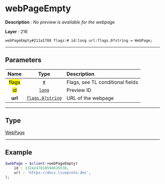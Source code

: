 # webPageEmpty

**Description** : *No preview is available for the webpage*

**Layer** : 216

```tl
webPageEmpty#211a1788 flags:# id:long url:flags.0?string = WebPage;
```

---

## Parameters

| Name | Type | Description |
| :---: | :---: | :--- |
| <mark>flags</mark> | [`#`](type/#) | Flags, see TL conditional fields |
| <mark>id</mark> | [`long`](type/long) | Preview ID |
| **url** | [`flags.0?string`](type/string) | URL of the webpage |

---

## Type

[WebPage](type/WebPage)

---

## Example

```php
$webPage = $client->webPageEmpty(
	id : 1324247818594626538,
	url : 'https://docs.liveproto.dev',
);
```